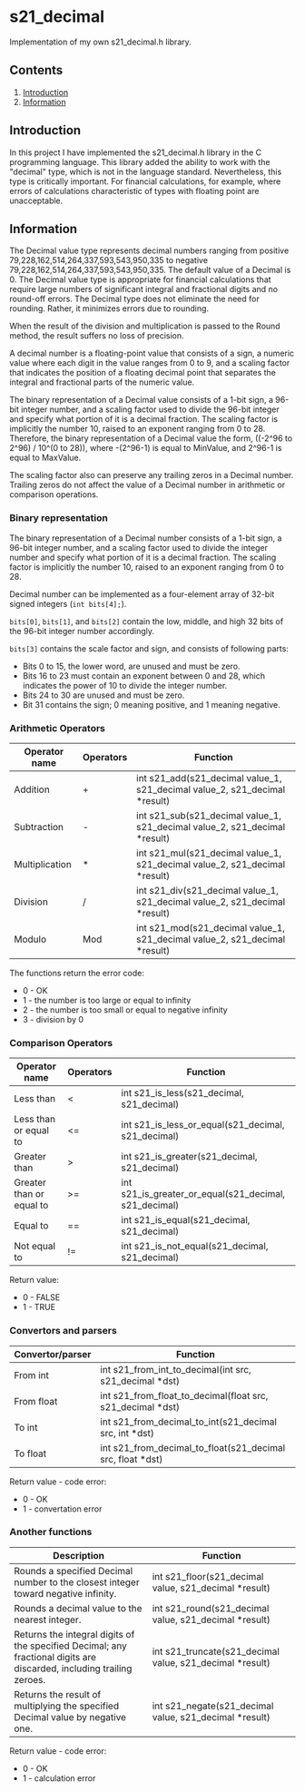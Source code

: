 
# s21_decimal 
Implementation of my own s21_decimal.h library.

## Contents

1. [Introduction](#Introduction) 
2. [Information](#information)

## Introduction

In this project I have implemented the s21_decimal.h library in the C programming language. This library added the ability to work with the "decimal" type, which is not in the language standard. Nevertheless, this type is critically important. For financial calculations, for example, where errors of calculations characteristic of types with floating point are unacceptable.

## Information

The Decimal value type represents decimal numbers ranging from positive 79,228,162,514,264,337,593,543,950,335 to negative 79,228,162,514,264,337,593,543,950,335. The default value of a Decimal is 0. The Decimal value type is appropriate for financial calculations that require large numbers of significant integral and fractional digits and no round-off errors. The Decimal type does not eliminate the need for rounding. Rather, it minimizes errors due to rounding.

When the result of the division and multiplication is passed to the Round method, the result suffers no loss of precision.

A decimal number is a floating-point value that consists of a sign, a numeric value where each digit in the value ranges from 0 to 9, and a scaling factor that indicates the position of a floating decimal point that separates the integral and fractional parts of the numeric value.

The binary representation of a Decimal value consists of a 1-bit sign, a 96-bit integer number, and a scaling factor used to divide the 96-bit integer and specify what portion of it is a decimal fraction. The scaling factor is implicitly the number 10, raised to an exponent ranging from 0 to 28. Therefore, the binary representation of a Decimal value the form, ((-2^96 to 2^96) / 10^(0 to 28)), where -(2^96-1) is equal to MinValue, and 2^96-1 is equal to MaxValue.

The scaling factor also can preserve any trailing zeros in a Decimal number. Trailing zeros do not affect the value of a Decimal number in arithmetic or comparison operations. 

### Binary representation

The binary representation of a Decimal number consists of a 1-bit sign, a 96-bit integer number, and a scaling factor used to divide the integer number and specify what portion of it is a decimal fraction. The scaling factor is implicitly the number 10, raised to an exponent ranging from 0 to 28.

Decimal number can be implemented as a four-element array of 32-bit signed integers (`int bits[4];`).

`bits[0]`, `bits[1]`, and `bits[2]` contain the low, middle, and high 32 bits of the 96-bit integer number accordingly.

`bits[3]` contains the scale factor and sign, and consists of following parts:
- Bits 0 to 15, the lower word, are unused and must be zero.
- Bits 16 to 23 must contain an exponent between 0 and 28, which indicates the power of 10 to divide the integer number.
- Bits 24 to 30 are unused and must be zero.
- Bit 31 contains the sign; 0 meaning positive, and 1 meaning negative.

### Arithmetic Operators

| Operator name | Operators  | Function                                                                           | 
| ------ | ------ |------------------------------------------------------------------------------------|
| Addition | + | int s21_add(s21_decimal value_1, s21_decimal value_2, s21_decimal *result)         |
| Subtraction | - | int s21_sub(s21_decimal value_1, s21_decimal value_2, s21_decimal *result) |
| Multiplication | * | int s21_mul(s21_decimal value_1, s21_decimal value_2, s21_decimal *result) | 
| Division | / | int s21_div(s21_decimal value_1, s21_decimal value_2, s21_decimal *result) |
| Modulo | Mod | int s21_mod(s21_decimal value_1, s21_decimal value_2, s21_decimal *result) |

The functions return the error code:
- 0 - OK
- 1 - the number is too large or equal to infinity
- 2 - the number is too small or equal to negative infinity
- 3 - division by 0

### Comparison Operators

| Operator name | Operators  | Function | 
| ------ | ------ | ------ |
| Less than | < | int s21_is_less(s21_decimal, s21_decimal) |
| Less than or equal to | <= | int s21_is_less_or_equal(s21_decimal, s21_decimal) | 
| Greater than | > |  int s21_is_greater(s21_decimal, s21_decimal) |
| Greater than or equal to | >= | int s21_is_greater_or_equal(s21_decimal, s21_decimal) | 
| Equal to | == |  int s21_is_equal(s21_decimal, s21_decimal) |
| Not equal to | != |  int s21_is_not_equal(s21_decimal, s21_decimal) |

Return value:
- 0 - FALSE
- 1 - TRUE

### Convertors and parsers

| Convertor/parser | Function | 
| ------ | ------ |
| From int  | int s21_from_int_to_decimal(int src, s21_decimal *dst) |
| From float  | int s21_from_float_to_decimal(float src, s21_decimal *dst) |
| To int  | int s21_from_decimal_to_int(s21_decimal src, int *dst) |
| To float  | int s21_from_decimal_to_float(s21_decimal src, float *dst) |

Return value - code error:
- 0 - OK
- 1 - convertation error

### Another functions

| Description | Function                                                         | 
| ------ |------------------------------------------------------------------|
| Rounds a specified Decimal number to the closest integer toward negative infinity. | int s21_floor(s21_decimal value, s21_decimal *result)            |	
| Rounds a decimal value to the nearest integer. | int s21_round(s21_decimal value, s21_decimal *result)    |
| Returns the integral digits of the specified Decimal; any fractional digits are discarded, including trailing zeroes. | int s21_truncate(s21_decimal value, s21_decimal *result) |
| Returns the result of multiplying the specified Decimal value by negative one. | int s21_negate(s21_decimal value, s21_decimal *result)   |

Return value - code error:
- 0 - OK
- 1 - calculation error
